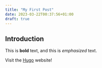 ```yaml
---
title: "My First Post"
date: 2023-03-22T00:37:56+01:00
draft: true
---
```


## Introduction

This is **bold** text, and this is *emphasized* text.

Visit the [Hugo](https://gohugo.io) website!